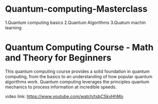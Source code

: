 # Quantum-computing-Masterclass

1.Quantum computing basics 
2.Quantum Algorithms 
3.Quatum machin learning 



# Quantum Computing Course - Math and Theory for Beginners

This quantum computing course provides a solid foundation in quantum computing, from the basics to an understanding of how popular quantum algorithms work. Quantum computing leverages the principles quantum mechanics to process information at incredible speeds.

video link: https://www.youtube.com/watch/tsbCSkvHhMo
